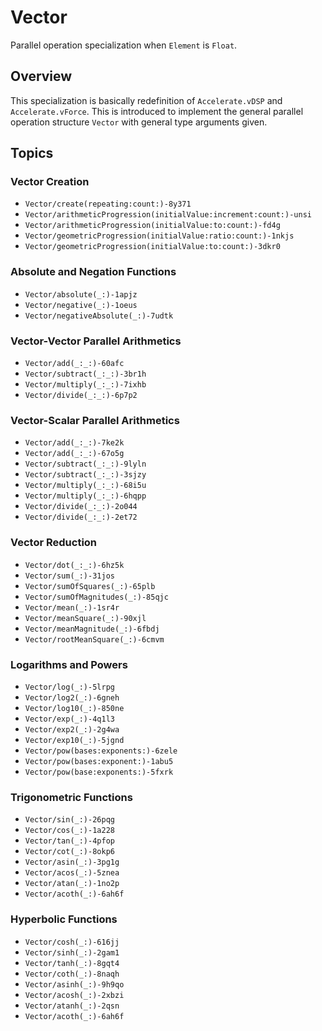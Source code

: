#  Vector<Float>
Parallel operation specialization when `Element` is `Float`.

## Overview

This specialization is basically redefinition of `Accelerate.vDSP` and `Accelerate.vForce`. 
This is introduced to implement the general parallel operation structure ``Vector`` with general type arguments given.

## Topics

### Vector Creation
- ``Vector/create(repeating:count:)-8y371``
- ``Vector/arithmeticProgression(initialValue:increment:count:)-unsi``
- ``Vector/arithmeticProgression(initialValue:to:count:)-fd4g``
- ``Vector/geometricProgression(initialValue:ratio:count:)-1nkjs``
- ``Vector/geometricProgression(initialValue:to:count:)-3dkr0``

### Absolute and Negation Functions
- ``Vector/absolute(_:)-1apjz``
- ``Vector/negative(_:)-1oeus``
- ``Vector/negativeAbsolute(_:)-7udtk``

### Vector-Vector Parallel Arithmetics
- ``Vector/add(_:_:)-60afc``
- ``Vector/subtract(_:_:)-3br1h``
- ``Vector/multiply(_:_:)-7ixhb``
- ``Vector/divide(_:_:)-6p7p2``

### Vector-Scalar Parallel Arithmetics
- ``Vector/add(_:_:)-7ke2k``
- ``Vector/add(_:_:)-67o5g``
- ``Vector/subtract(_:_:)-9lyln``
- ``Vector/subtract(_:_:)-3sjzy``
- ``Vector/multiply(_:_:)-68i5u``
- ``Vector/multiply(_:_:)-6hqpp``
- ``Vector/divide(_:_:)-2o044``
- ``Vector/divide(_:_:)-2et72``

### Vector Reduction
- ``Vector/dot(_:_:)-6hz5k``
- ``Vector/sum(_:)-31jos``
- ``Vector/sumOfSquares(_:)-65plb``
- ``Vector/sumOfMagnitudes(_:)-85qjc``
- ``Vector/mean(_:)-1sr4r``
- ``Vector/meanSquare(_:)-90xjl``
- ``Vector/meanMagnitude(_:)-6fbdj``
- ``Vector/rootMeanSquare(_:)-6cmvm``

### Logarithms and Powers
- ``Vector/log(_:)-5lrpg``
- ``Vector/log2(_:)-6gneh``
- ``Vector/log10(_:)-850ne``
- ``Vector/exp(_:)-4q1l3``
- ``Vector/exp2(_:)-2g4wa``
- ``Vector/exp10(_:)-5jgnd``
- ``Vector/pow(bases:exponents:)-6zele``
- ``Vector/pow(bases:exponent:)-1abu5``
- ``Vector/pow(base:exponents:)-5fxrk``

### Trigonometric Functions
- ``Vector/sin(_:)-26pqg``
- ``Vector/cos(_:)-1a228``
- ``Vector/tan(_:)-4pfop``
- ``Vector/cot(_:)-8okp6``
- ``Vector/asin(_:)-3pg1g``
- ``Vector/acos(_:)-5znea``
- ``Vector/atan(_:)-1no2p``
- ``Vector/acoth(_:)-6ah6f``

### Hyperbolic Functions
- ``Vector/cosh(_:)-616jj``
- ``Vector/sinh(_:)-2gam1``
- ``Vector/tanh(_:)-8gqt4``
- ``Vector/coth(_:)-8naqh``
- ``Vector/asinh(_:)-9h9qo``
- ``Vector/acosh(_:)-2xbzi``
- ``Vector/atanh(_:)-2qsn``
- ``Vector/acoth(_:)-6ah6f``
